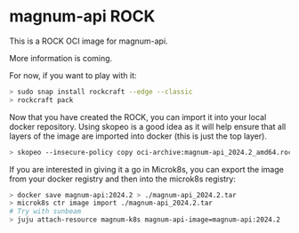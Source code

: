 # magnum-api ROCK

This is a ROCK OCI image for magnum-api.

More information is coming.

For now, if you want to play with it:

```bash
> sudo snap install rockcraft --edge --classic
> rockcraft pack
```

Now that you have created the ROCK, you can import it into
your local docker repository. Using skopeo is a good idea as
it will help ensure that all layers of the image are imported
into docker (this is just the top layer).

```bash
> skopeo --insecure-policy copy oci-archive:magnum-api_2024.2_amd64.rock docker-daemon:magnum-api:2024.2
```

If you are interested in giving it a go in Microk8s, you can
export the image from your docker registry and then into the
microk8s registry:

```bash
> docker save magnum-api:2024.2 > ./magnum-api_2024.2.tar
> microk8s ctr image import ./magnum-api_2024.2.tar
# Try with sunbeam
> juju attach-resource magnum-k8s magnum-api-image=magnum-api:2024.2
```
